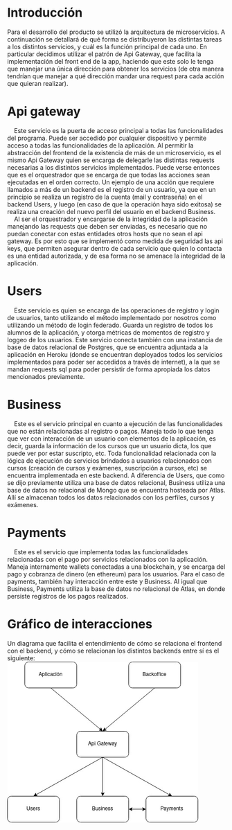 # Introducción
Para el desarrollo del producto se utilizó la arquitectura de microservicios. A continuación se detallará de qué forma se distribuyeron las distintas tareas a los distintos servicios, y cuál es la función principal de cada uno. En particular decidimos utilizar el patrón de Api Gateway, que facilita la implementación del front end de la app, haciendo que este solo le tenga que manejar una única dirección para obtener los servicios (de otra manera tendrían que manejar a qué dirección mandar una request para cada acción que quieran realizar).

# Api gateway
&nbsp;&nbsp;&nbsp;&nbsp;Este servicio es la puerta de acceso principal a todas las funcionalidades del programa. Puede ser accedido por cualquier dispositivo y permite acceso a todas las funcionalidades de la aplicación. Al permitir la abstracción del frontend de la existencia de más de un microservicio, es el mismo Api Gateway quien se encarga de delegarle las distintas requests necesarias a los distintos servicios implementados. Puede verse entonces que es el orquestrador que se encarga de que todas las acciones sean ejecutadas en el orden correcto. Un ejemplo de una acción que requiere llamados a más de un backend es el registro de un usuario, ya que en un principio se realiza un registro de la cuenta (mail y contraseña) en el backend Users, y luego (en caso de que la operación haya sido exitosa) se realiza una creación del nuevo perfil del usuario en el backend Business.  
&nbsp;&nbsp;&nbsp;&nbsp;Al ser el orquestrador y encargarse de la integridad de la aplicación manejando las requests que deben ser enviadas, es necesario que no puedan conectar con estas entidades otros hosts que no sean el api gateway. Es por esto que se implementó como medida de seguridad las api keys, que permiten asegurar dentro de cada servicio que quien lo contacta es una entidad autorizada, y de esa forma no se amenace la integridad de la aplicación.

# Users
&nbsp;&nbsp;&nbsp;&nbsp;Este servicio es quien se encarga de las operaciones de registro y login de usuarios, tanto utilizando el método implementado por nosotros como utilizando un método de login federado. Guarda un registro de todos los alumnos de la aplicación, y otorga métricas de momentos de registro y loggeo de los usuarios. Este servicio conecta también con una instancia de base de datos relacional de Postgres, que se encuentra adjuntada a la aplicación en Heroku (donde se encuentran deployados todos los servicios implementados para poder ser accedidos a través de internet), a la que se mandan requests sql para poder persistir de forma apropiada los datos mencionados previamente.


# Business
&nbsp;&nbsp;&nbsp;&nbsp;Este es el servicio principal en cuanto a ejecución de las funcionalidades que no están relacionadas al registro o pagos. Maneja todo lo que tenga que ver con interacción de un usuario con elementos de la aplicación, es decir, guarda la información de los cursos que un usuario dicta, los que puede ver por estar suscripto, etc. Toda funcionalidad relacionada con la lógica de ejecución de servicios brindados a usuarios relacionados con cursos (creación de cursos y exámenes, suscripción a cursos, etc) se encuentra implementada en este backend. A diferencia de Users, que como se dijo previamente utiliza una base de datos relacional, Business utiliza una base de datos no relacional de Mongo que se encuentra hosteada por Atlas. Allí se almacenan todos los datos relacionados con los perfiles, cursos y exámenes.


# Payments
&nbsp;&nbsp;&nbsp;&nbsp;Este es el servicio que implementa todas las funcionalidades relacionadas con el pago por servicios relacionados con la aplicación. Maneja internamente wallets conectadas a una blockchain, y se encarga del pago y cobranza de dinero (en ethereum) para los usuarios. Para el caso de payments, también hay interacción entre este y Business. Al igual que Business, Payments utiliza la base de datos no relacional de Atlas, en donde persiste registros de los pagos realizados.

# Gráfico de interacciones
Un diagrama que facilita el entendimiento de cómo se relaciona el frontend con el backend, y cómo se relacionan los distintos backends entre sí es el siguiente:  
![Diagrama de interacciones](images/arquitectura.jpg)